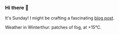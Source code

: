 ### Hi there :wave:

It's Sunday! I might be crafting a fascinating [blog post](https://www.benjaminwuethrich.dev).

Weather in Winterthur: patches of fog, at +15°C.
